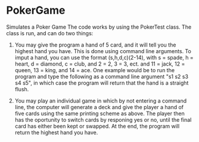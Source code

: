# PokerGame
Simulates a Poker Game
The code works by using the PokerTest class. The class is run, and can do two things: 

1. You may give the program a hand of 5 card, and it will tell you the highest hand you have. This is done using command line arguments. To imput a hand, you can use the format (s,h,d,c)(2-14), with s = spade, h = heart, d = diamond, c = club, and 2 = 2, 3 = 3, ect. and 11 = jack, 12 = queen, 13 = king, and 14 = ace. One example would be to run the program and type the following as a command line argument "s1 s2 s3 s4 s5", in which case the program will return that the hand is a straight flush.

2. You may play an individual game in which by not entering a command line, the computer will generate a deck and give the player a hand of five cards using the same printing scheme as above. The player then has the oportunity to switch cards by responing yes or no, until the final card has either been kept or swapped. At the end, the program will return the highest hand you have.
